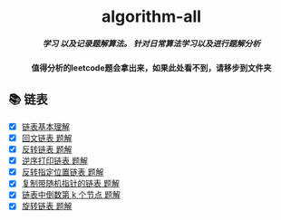 <div align = "center"><h1>algorithm-all</h1></div>
<div align = "center"><h5>学习 以及记录题解算法。 针对日常算法学习以及进行题解分析</h5></div>
<div align = "center"><h4>值得分析的leetcode题会拿出来，如果此处看不到，请移步到文件夹</h4></div>

## 📚 链表

- [x] [链表基本理解](https://a572251465.github.io/blogs/algorithm/linkedList.html)
- [x]  [回文链表 题解](https://github.com/a572251465/algorithm-all/tree/main/%E9%93%BE%E8%A1%A8/%E9%9D%A2%E8%AF%95%E9%A2%98%2002.06.%20%E5%9B%9E%E6%96%87%E9%93%BE%E8%A1%A8)
- [x]  [反转链表 题解](https://github.com/a572251465/algorithm-all/tree/main/%E9%93%BE%E8%A1%A8/206.%20%E5%8F%8D%E8%BD%AC%E9%93%BE%E8%A1%A8)
- [x]  [逆序打印链表 题解](https://github.com/a572251465/algorithm-all/tree/main/%E9%93%BE%E8%A1%A8/%E5%89%91%E6%8C%87%20Offer%2006.%20%E4%BB%8E%E5%B0%BE%E5%88%B0%E5%A4%B4%E6%89%93%E5%8D%B0%E9%93%BE%E8%A1%A8)
- [x]  [反转指定位置链表 题解](https://github.com/a572251465/algorithm-all/tree/main/%E9%93%BE%E8%A1%A8/92.%20%E5%8F%8D%E8%BD%AC%E9%93%BE%E8%A1%A8%20II)
- [x]  [复制带随机指针的链表 题解](https://github.com/a572251465/algorithm-all/tree/main/%E9%93%BE%E8%A1%A8/138.%20%E5%A4%8D%E5%88%B6%E5%B8%A6%E9%9A%8F%E6%9C%BA%E6%8C%87%E9%92%88%E7%9A%84%E9%93%BE%E8%A1%A8)
- [x]  [链表中倒数第 k 个节点 题解](https://github.com/a572251465/algorithm-all/tree/main/%E9%93%BE%E8%A1%A8/%E5%89%91%E6%8C%87%20Offer%2022.%20%E9%93%BE%E8%A1%A8%E4%B8%AD%E5%80%92%E6%95%B0%E7%AC%ACk%E4%B8%AA%E8%8A%82%E7%82%B9)
-[x]  [旋转链表 题解](https://github.com/a572251465/algorithm-all/tree/main/%E9%93%BE%E8%A1%A8/61.%20%E6%97%8B%E8%BD%AC%E9%93%BE%E8%A1%A8)
